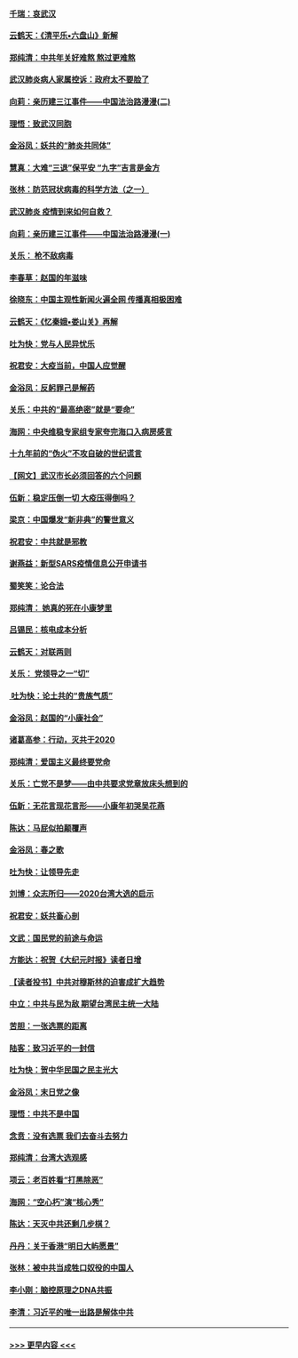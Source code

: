 #### [千瑞：哀武汉](../pages/nsc993/n11833647.md?t=01310731) 
#### [云鹤天：《清平乐▪六盘山》新解](../pages/nsc993/n11833611.md?t=01310731) 
#### [郑纯清：中共年关好难熬 熬过更难熬](../pages/nsc993/n11833489.md?t=01310731) 
#### [武汉肺炎病人家属控诉：政府太不要脸了](../pages/nsc993/n11833205.md?t=01310731) 
#### [向莉：亲历建三江事件——中国法治路漫漫(二)](../pages/nsc993/n11829102.md?t=01310731) 
#### [理悟：致武汉同胞](../pages/nsc993/n11831522.md?t=01310731) 
#### [金浴凤：妖共的“肺炎共同体”](../pages/nsc993/n11829448.md?t=01310731) 
#### [慧真：大难“三退”保平安 “九字”吉言是金方](../pages/nsc993/n11829501.md?t=01310731) 
#### [张林：防范冠状病毒的科学方法（之一）](../pages/nsc993/n11828618.md?t=01310731) 
#### [武汉肺炎 疫情到来如何自救？](../pages/nsc993/n11827632.md?t=01310731) 
#### [向莉：亲历建三江事件——中国法治路漫漫(一)](../pages/nsc993/n11827190.md?t=01310731) 
#### [关乐： 枪不敌病毒](../pages/nsc993/n11826746.md?t=01310731) 
#### [李春草：赵国的年滋味](../pages/nsc993/n11826321.md?t=01310731) 
#### [徐晓东：中国主观性新闻火遍全网 传播真相极困难](../pages/nsc993/n11826508.md?t=01310731) 
#### [云鹤天：《忆秦娥▪娄山关》再解](../pages/nsc993/n11824682.md?t=01310731) 
#### [吐为快：党与人民异忧乐](../pages/nsc993/n11824660.md?t=01310731) 
#### [祝君安：大疫当前，中国人应觉醒](../pages/nsc993/n11821946.md?t=01310731) 
#### [金浴凤：反躬罪己是解药](../pages/nsc993/n11820280.md?t=01310731) 
#### [关乐：中共的“最高绝密”就是“要命”](../pages/nsc993/n11816946.md?t=01310731) 
#### [海网：中央维稳专家组专家夸完海口入病房感言](../pages/nsc993/n11815138.md?t=01310731) 
#### [十九年前的“伪火”不攻自破的世纪谎言](../pages/nsc993/n11813238.md?t=01310731) 
#### [【网文】武汉市长必须回答的六个问题](../pages/nsc993/n11813848.md?t=01310731) 
#### [伍新：稳定压倒一切 大疫压得倒吗？](../pages/nsc993/n11812634.md?t=01310731) 
#### [梁京：中国爆发“新非典”的警世意义](../pages/nsc993/n11812554.md?t=01310731) 
#### [祝君安：中共就是邪教](../pages/nsc993/n11812431.md?t=01310731) 
#### [谢燕益：新型SARS疫情信息公开申请书](../pages/nsc993/n11808840.md?t=01310731) 
#### [蜀笑笑：论合法](../pages/nsc993/n11808064.md?t=01310731) 
#### [郑纯清： 她真的死在小康梦里](../pages/nsc993/n11806623.md?t=01310731) 
#### [吕锡民：核电成本分析](../pages/nsc993/n11806284.md?t=01310731) 
#### [云鹤天：对联两则](../pages/nsc993/n11805957.md?t=01310731) 
#### [关乐： 党领导之一“切”](../pages/nsc993/n11804505.md?t=01310731) 
#### [ 吐为快：论土共的“贵族气质”](../pages/nsc993/n11804490.md?t=01310731) 
#### [金浴凤：赵国的“小康社会”](../pages/nsc993/n11804452.md?t=01310731) 
#### [诸葛高参：行动，灭共于2020](../pages/nsc993/n11804120.md?t=01310731) 
#### [郑纯清：爱国主义最终要党命](../pages/nsc993/n11802197.md?t=01310731) 
#### [关乐：亡党不是梦——由中共要求党章放床头想到的](../pages/nsc993/n11802156.md?t=01310731) 
#### [伍新：无花言现花言形——小康年初哭吴花燕](../pages/nsc993/n11800044.md?t=01310731) 
#### [陈达：马屁似拍颠覆声](../pages/nsc993/n11800010.md?t=01310731) 
#### [金浴凤：春之歌](../pages/nsc993/n11797687.md?t=01310731) 
#### [吐为快：让领导先走](../pages/nsc993/n11797512.md?t=01310731) 
#### [刘博：众志所归——2020台湾大选的启示](../pages/nsc993/n11796878.md?t=01310731) 
#### [祝君安：妖共畜心剖](../pages/nsc993/n11794273.md?t=01310731) 
#### [文武：国民党的前途与命运](../pages/nsc993/n11794198.md?t=01310731) 
#### [方能达：祝贺《大纪元时报》读者日增](../pages/nsc993/n11793807.md?t=01310731) 
#### [【读者投书】中共对穆斯林的迫害成扩大趋势](../pages/nsc993/n11791371.md?t=01310731) 
#### [中立：中共与民为敌 期望台湾民主统一大陆](../pages/nsc993/n11790392.md?t=01310731) 
#### [苦胆：一张选票的距离](../pages/nsc993/n11788914.md?t=01310731) 
#### [陆客：致习近平的一封信](../pages/nsc993/n11788867.md?t=01310731) 
#### [吐为快：贺中华民国之民主光大](../pages/nsc993/n11788618.md?t=01310731) 
#### [金浴凤：末日党之像](../pages/nsc993/n11787475.md?t=01310731) 
#### [理悟：中共不是中国](../pages/nsc993/n11787463.md?t=01310731) 
#### [念贲：没有选票  我们去奋斗去努力](../pages/nsc993/n11787398.md?t=01310731) 
#### [郑纯清：台湾大选观感](../pages/nsc993/n11786210.md?t=01310731) 
#### [项云：老百姓看“打黑除恶”](../pages/nsc993/n11785398.md?t=01310731) 
#### [海网：“空心朽”演“核心秀”](../pages/nsc993/n11783874.md?t=01310731) 
#### [陈达：天灭中共还剩几步棋？](../pages/nsc993/n11783719.md?t=01310731) 
#### [丹丹：关于香港“明日大屿愿景”](../pages/nsc993/n11783273.md?t=01310731) 
#### [张林：被中共当成牲口奴役的中国人](../pages/nsc993/n11782397.md?t=01310731) 
#### [李小刚：脑控原理之DNA共振](../pages/nsc993/n11780962.md?t=01310731) 
#### [李清：习近平的唯一出路是解体中共](../pages/nsc993/n11780866.md?t=01310731) 

----
#### [ >>> 更早内容 <<< ](../indexes/nsc993-earlier.md)
